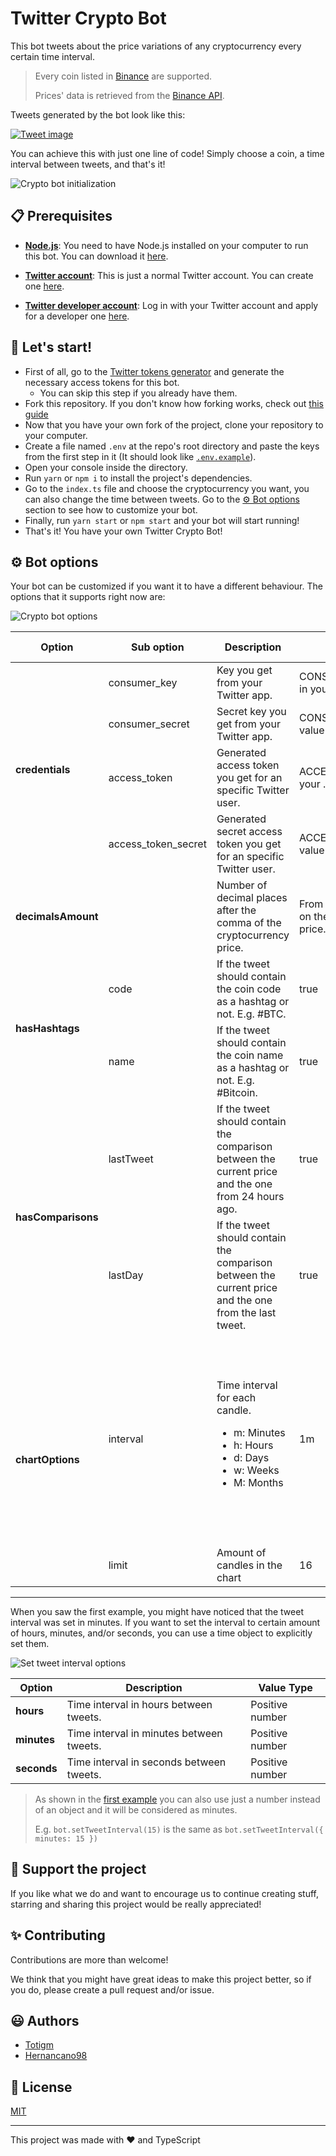# Twitter Crypto Bot

This bot tweets about the price variations of any cryptocurrency every certain time interval.

> Every coin listed in [Binance](https://www.binance.com) are supported.
>
> Prices' data is retrieved from the [Binance API](https://github.com/binance/binance-spot-api-docs/blob/master/rest-api.md).

Tweets generated by the bot look like this:

[![Tweet image](https://user-images.githubusercontent.com/64804554/143302482-bebff339-94fe-4596-82fe-a25c1e61d61a.png)](https://twitter.com/Bitcoin8News)

You can achieve this with just one line of code! Simply choose a coin, a time interval between tweets, and that's it!

![Crypto bot initialization](https://user-images.githubusercontent.com/64804554/143302340-21f115f2-b628-45f5-8df9-2cf4c9e0e582.png)

## 📋 Prerequisites

-   [**Node.js**](https://nodejs.org): You need to have Node.js installed on your computer to run this bot. You can download it [here](https://nodejs.org/en/download).

-   [**Twitter account**](https://twitter.com): This is just a normal Twitter account. You can create one [here](https://twitter.com/i/flow/signup).

-   [**Twitter developer account**](https://developer.twitter.com): Log in with your Twitter account and apply for a developer one [here](https://developer.twitter.com/en/apply-for-access).

## 🎉 Let's start!

-   First of all, go to the [Twitter tokens generator](https://github.com/totigm/twitter-tokens-generator) and generate the necessary access tokens for this bot.
    -   You can skip this step if you already have them.
-   Fork this repository. If you don't know how forking works, check out [this guide](https://guides.github.com/activities/forking)
-   Now that you have your own fork of the project, clone your repository to your computer.
-   Create a file named `.env` at the repo's root directory and paste the keys from the first step in it (It should look like [`.env.example`](.env.example)).
-   Open your console inside the directory.
-   Run `yarn` or `npm i` to install the project's dependencies.
-   Go to the `index.ts` file and choose the cryptocurrency you want, you can also change the time between tweets. Go to the [⚙️ Bot options](#⚙️-bot-options) section to see how to customize your bot.
-   Finally, run `yarn start` or `npm start` and your bot will start running!
-   That's it! You have your own Twitter Crypto Bot!

## ⚙️ Bot options

Your bot can be customized if you want it to have a different behaviour. The options that it supports right now are:

![Crypto bot options](https://user-images.githubusercontent.com/64804554/143328560-cee24984-44fd-4f8f-b624-2e608f4fbe97.png)

<table>
    <thead>
        <tr>
            <th>Option</th>
            <th>Sub option</th>
            <th>Description</th>
            <th>Default value</th>
            <th>Value type</th>
        </tr>
    </thead>
    <tbody>
        <div id="credentials">
            <tr>
                <td rowspan="5">
                    <b>credentials</b>
                </td>
            </tr>
            <tr>
                <td>consumer_key</td>
                <td>Key you get from your Twitter app.</td>
                <td>CONSUMER_KEY value in your .env file.</td>
                <td>String</td>
            </tr>
            <tr>
                <td>consumer_secret</td>
                <td>Secret key you get from your Twitter app.</td>
                <td>CONSUMER_SECRET value in your .env file.</td>
                <td>String</td>
            </tr>
            <tr>
                <td>access_token</td>
                <td>Generated access token you get for an specific Twitter user.</td>
                <td>ACCESS_TOKEN value in your .env file.</td>
                <td>String</td>
            </tr>
            <tr>
                <td>access_token_secret</td>
                <td>Generated secret access token you get for an specific Twitter user.</td>
                <td>ACCESS_TOKEN_SECRET value in your .env file.</td>
                <td>String</td>
            </tr>
        </div>
        <div id="decimalsAmount">
            <tr>
                <td><b>decimalsAmount</b></td>
                <td></td>
                <td>
                    Number of decimal places after the comma of the cryptocurrency price.
                </td>
                <td>From 0 to 8 depending on the cryptocurrency price.</td>
                <td>Positive number</td>
            </tr>
        </div>
        <div id="hasHashtags">
            <tr>
                <td rowspan="3">
                    <b>hasHashtags</b>
                </td>
            </tr>
            <tr>
                <td>code</td>
                <td>If the tweet should contain the coin code as a hashtag or not. E.g. #BTC.</td>
                <td>true</td>
                <td>Boolean</td>
            </tr>
            <tr>
                <td>name</td>
                <td>
                    If the tweet should contain the coin name as a hashtag or not. E.g. #Bitcoin.
                </td>
                <td>true</td>
                <td>Boolean</td>
            </tr>
        </div>
        <div id="chartOptions">
            <tr>
                <td rowspan="3">
                    <b>hasComparisons</b>
                </td>
            </tr>
            <tr>
                <td>lastTweet</td>
                <td>
                    If the tweet should contain the comparison between the current price and the one
                    from 24 hours ago.
                </td>
                <td>true</td>
                <td>Boolean</td>
            </tr>
            <tr>
                <td>lastDay</td>
                <td>
                    If the tweet should contain the comparison between the current price and the one
                    from the last tweet.
                </td>
                <td>true</td>
                <td>Boolean</td>
            </tr>
        </div>
                <div id="hasComparisons">
            <tr>
                <td rowspan="3">
                    <b>chartOptions</b>
                </td>
            </tr>
            <tr>
                <td>interval</td>
                <td>
                    Time interval for each candle.  
                    <ul>
                        <li>m: Minutes</li>
                        <li>h: Hours</li>
                        <li>d: Days</li>
                        <li>w: Weeks</li>
                        <li>M: Months</li>
                    </ul>
                </td>
                <td>1m</td>
                <td>
                    <ul>
                        <li>1m</li>
                        <li>3m</li>
                        <li>5m</li>
                        <li>15m</li>
                        <li>30m</li>
                        <li>1h</li>
                        <li>2h</li>
                        <li>4h</li>
                        <li>6h</li>
                        <li>8h</li>
                        <li>12h</li>
                        <li>1d</li>
                        <li>3d</li>
                        <li>1w</li>
                        <li>1M</li>
                    </ul>
                </td>
            </tr>
            <tr>
                <td>limit</td>
                <td>
                    Amount of candles in the chart
                </td>
                <td>16</td>
                <td>Integer. Maximum 1000</td>
            </tr>
        </div>
    </tbody>
</table>

<hr/>

When you saw the first example, you might have noticed that the tweet interval was set in minutes. If you want to set the interval to certain amount of hours, minutes, and/or seconds, you can use a time object to explicitly set them.

![Set tweet interval options](https://user-images.githubusercontent.com/68404335/143306008-907e046a-a682-4b90-83b0-dc6428e3a031.png)

| Option      | Description                              | Value Type      |
| ----------- | ---------------------------------------- | --------------- |
| **hours**   | Time interval in hours between tweets.   | Positive number |
| **minutes** | Time interval in minutes between tweets. | Positive number |
| **seconds** | Time interval in seconds between tweets. | Positive number |

> As shown in the [first example](#twitter-cryptobot) you can also use just a number instead of an object and it will be considered as minutes.
>
> E.g. `bot.setTweetInterval(15)` is the same as `bot.setTweetInterval({ minutes: 15 })`

## 💖 Support the project

If you like what we do and want to encourage us to continue creating stuff, starring and sharing this project would be really appreciated!

## ✨ Contributing

Contributions are more than welcome!

We think that you might have great ideas to make this project better, so if you do, please create a pull request and/or issue.

## 😃 Authors

-   [Totigm](https://github.com/totigm)
-   [Hernancano98](https://github.com/Hernancano98)

## 📄 License

[MIT](./LICENSE)

<hr />

This project was made with ❤ and TypeScript

